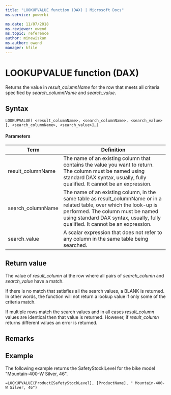 ```yaml
---
title: "LOOKUPVALUE function (DAX) | Microsoft Docs"
ms.service: powerbi 

ms.date: 11/07/2018
ms.reviewer: owend
ms.topic: reference
author: minewiskan
ms.author: owend
manager: kfile
---
```

# LOOKUPVALUE function (DAX)
Returns the value in *result_columnName* for the row that meets all criteria specified by *search_columnName* and *search_value*.  
  
## Syntax  
  
```dax
LOOKUPVALUE( <result_columnName>, <search_columnName>, <search_value>[, <search_columnName>, <search_value>]…)  
```
  
#### Parameters  

|Term|Definition|  
|--------|--------------|  
| result_columnName  |  The name of an existing column that contains the value you want to return. The column must be named using standard DAX syntax, usually, fully qualified. It cannot be an expression.  |  
| search_columnName  | The name of an existing column, in the same table as result_columnName or in a related table, over which the look-up is performed. The column must be named using standard DAX syntax, usually, fully qualified. It cannot be an expression.   |
|  search_value | A scalar expression that does not refer to any column in the same table being searched.   |

## Return value  
The value of *result_column* at the row where all pairs of *search_column* and *search_value* have a match.  
  
If there is no match that satisfies all the search values, a BLANK is returned. In other words, the function will not return a lookup value if only some of the criteria match.  
  
If multiple rows match the search values and in all cases *result_column* values are identical then that value is returned. However, if *result_column* returns different values an error is returned.  
  
## Remarks  
  
## Example  
The following example returns the SafetyStocklLevel for the bike model "Mountain-400-W Silver, 46".  
  
```dax
=LOOKUPVALUE(Product[SafetyStockLevel], [ProductName], " Mountain-400-W Silver, 46")  
```
